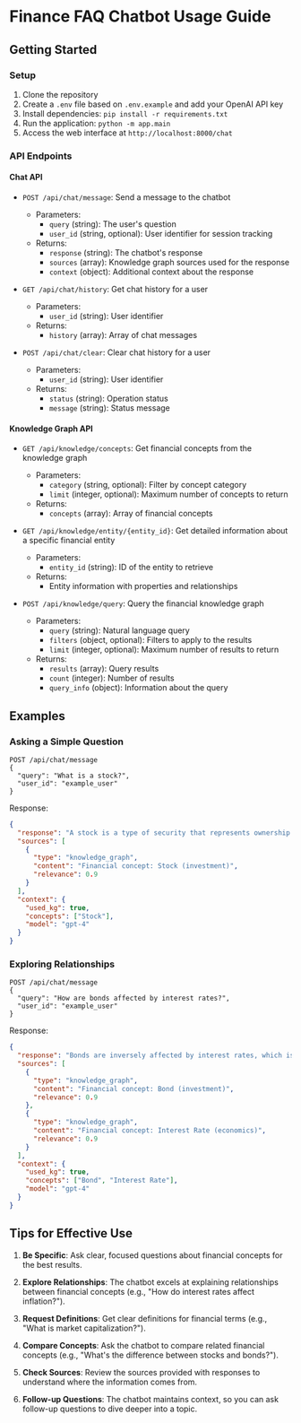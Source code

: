 # Finance FAQ Chatbot Usage Guide

## Getting Started

### Setup

1. Clone the repository
2. Create a `.env` file based on `.env.example` and add your OpenAI API key
3. Install dependencies: `pip install -r requirements.txt`
4. Run the application: `python -m app.main`
5. Access the web interface at `http://localhost:8000/chat`

### API Endpoints

#### Chat API

- `POST /api/chat/message`: Send a message to the chatbot
  - Parameters:
    - `query` (string): The user's question
    - `user_id` (string, optional): User identifier for session tracking
  - Returns:
    - `response` (string): The chatbot's response
    - `sources` (array): Knowledge graph sources used for the response
    - `context` (object): Additional context about the response

- `GET /api/chat/history`: Get chat history for a user
  - Parameters:
    - `user_id` (string): User identifier
  - Returns:
    - `history` (array): Array of chat messages

- `POST /api/chat/clear`: Clear chat history for a user
  - Parameters:
    - `user_id` (string): User identifier
  - Returns:
    - `status` (string): Operation status
    - `message` (string): Status message

#### Knowledge Graph API

- `GET /api/knowledge/concepts`: Get financial concepts from the knowledge graph
  - Parameters:
    - `category` (string, optional): Filter by concept category
    - `limit` (integer, optional): Maximum number of concepts to return
  - Returns:
    - `concepts` (array): Array of financial concepts

- `GET /api/knowledge/entity/{entity_id}`: Get detailed information about a specific financial entity
  - Parameters:
    - `entity_id` (string): ID of the entity to retrieve
  - Returns:
    - Entity information with properties and relationships

- `POST /api/knowledge/query`: Query the financial knowledge graph
  - Parameters:
    - `query` (string): Natural language query
    - `filters` (object, optional): Filters to apply to the results
    - `limit` (integer, optional): Maximum number of results to return
  - Returns:
    - `results` (array): Query results
    - `count` (integer): Number of results
    - `query_info` (object): Information about the query

## Examples

### Asking a Simple Question

```
POST /api/chat/message
{
  "query": "What is a stock?",
  "user_id": "example_user"
}
```

Response:
```json
{
  "response": "A stock is a type of security that represents ownership in a corporation and a claim on a portion of the corporation's assets and earnings. When you purchase a stock, you're essentially buying a small piece of the company. Stocks are bought and sold primarily on stock exchanges and are the foundation of many individual investors' portfolios.",
  "sources": [
    {
      "type": "knowledge_graph",
      "content": "Financial concept: Stock (investment)",
      "relevance": 0.9
    }
  ],
  "context": {
    "used_kg": true,
    "concepts": ["Stock"],
    "model": "gpt-4"
  }
}
```

### Exploring Relationships

```
POST /api/chat/message
{
  "query": "How are bonds affected by interest rates?",
  "user_id": "example_user"
}
```

Response:
```json
{
  "response": "Bonds are inversely affected by interest rates, which is one of the fundamental relationships in finance. When interest rates rise, bond prices typically fall, and when interest rates fall, bond prices typically rise.\n\nThis happens because bonds pay a fixed amount of interest, known as the coupon rate. When market interest rates increase, newly issued bonds come with higher coupon rates, making existing bonds with lower coupon rates less attractive to investors. This lower demand causes the prices of existing bonds to drop.\n\nConversely, when market interest rates decrease, the fixed coupon payments of existing bonds become more attractive compared to newly issued bonds with lower coupon rates, increasing demand and driving up prices for existing bonds.",
  "sources": [
    {
      "type": "knowledge_graph",
      "content": "Financial concept: Bond (investment)",
      "relevance": 0.9
    },
    {
      "type": "knowledge_graph",
      "content": "Financial concept: Interest Rate (economics)",
      "relevance": 0.9
    }
  ],
  "context": {
    "used_kg": true,
    "concepts": ["Bond", "Interest Rate"],
    "model": "gpt-4"
  }
}
```

## Tips for Effective Use

1. **Be Specific**: Ask clear, focused questions about financial concepts for the best results.

2. **Explore Relationships**: The chatbot excels at explaining relationships between financial concepts (e.g., "How do interest rates affect inflation?").

3. **Request Definitions**: Get clear definitions for financial terms (e.g., "What is market capitalization?").

4. **Compare Concepts**: Ask the chatbot to compare related financial concepts (e.g., "What's the difference between stocks and bonds?").

5. **Check Sources**: Review the sources provided with responses to understand where the information comes from.

6. **Follow-up Questions**: The chatbot maintains context, so you can ask follow-up questions to dive deeper into a topic. 